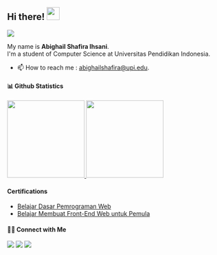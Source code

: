 ## Hi there! <img src="https://raw.githubusercontent.com/MartinHeinz/MartinHeinz/master/wave.gif" width="30px">

<!--
**abighailshafira/abighailshafira** is a ✨ _special_ ✨ repository because its `README.md` (this file) appears on your GitHub profile.

Here are some ideas to get you started:

- 🔭 I’m currently working on ...
- 🌱 I’m currently learning ...
- 👯 I’m looking to collaborate on ...
- 🤔 I’m looking for help with ...
- 💬 Ask me about ...
- 📫 How to reach me: ...
- 😄 Pronouns: ...
- ⚡ Fun fact: ...
-->
<img src="https://komarev.com/ghpvc/?username=abighailshafira&label=Profile%20views&color=0e75b6&style=flat"/>

My name is **Abighail Shafira Ihsani**.  
I'm a student of Computer Science at Universitas Pendidikan Indonesia.  
- 📫 How to reach me : <a href="mailto:abighailshafira@upi.edu">abighailshafira@upi.edu.</a>

#### 📊 Github Statistics
<a href="https://github.com/abighailshafira">
  <img height="180em" src="https://github-readme-stats-eight-theta.vercel.app/api?username=abighailshafira&show_icons=true&theme=algolia&include_all_commits=true&count_private=true"/>
  <img height="180em" src="https://github-readme-stats-eight-theta.vercel.app/api/top-langs/?username=abighailshafira&layout=compact&langs_count=8&theme=algolia"/>
</a>

#### Certifications
- [Belajar Dasar Pemrograman Web](https://www.dicoding.com/certificates/NVP71Y72WPR0)
- [Belajar Membuat Front-End Web untuk Pemula](https://www.dicoding.com/certificates/0LZ031EORZ65)

#### 🤝🏻 Connect with Me
<a href = "https://www.linkedin.com/in/abighail-shafira-ihsani-99348920a/"><img src="https://img.icons8.com/fluent/48/000000/linkedin.png"/></a>
<a href = "https://www.instagram.com/abighailshafira/"><img src="https://img.icons8.com/fluent/48/000000/instagram-new.png"/></a>
<a href = "https://github.com/abighailshafira/"><img src="https://img.icons8.com/fluent/48/000000/github.png"/></a>

